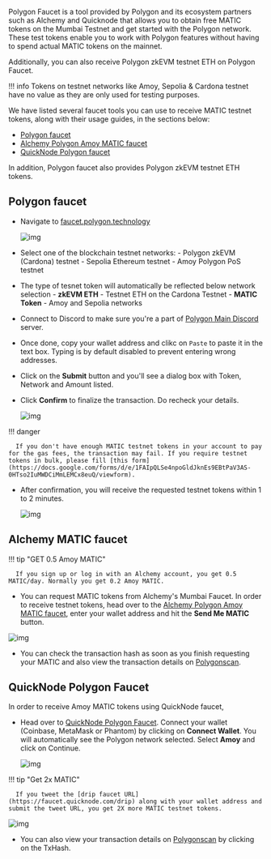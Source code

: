 Polygon Faucet is a tool provided by Polygon and its ecosystem partners such as Alchemy and Quicknode that allows you to obtain free MATIC tokens on the Mumbai Testnet and get started with the Polygon network. These test tokens enable you to work with Polygon features without having to spend actual MATIC tokens on the mainnet.

Additionally, you can also receive Polygon zkEVM testnet ETH on Polygon Faucet.

!!! info
      Tokens on testnet networks like Amoy, Sepolia & Cardona testnet have no value as they are only used for testing purposes.

We have listed several faucet tools you can use to receive MATIC testnet tokens, along with their usage guides, in the sections below:

- [Polygon faucet](https://faucet.polygon.technology/)
- [Alchemy Polygon Amoy MATIC faucet](https://www.alchemy.com/faucets/polygon-amoy)
- [QuickNode Polygon faucet](https://faucet.quicknode.com/polygon)

In addition, Polygon faucet also provides Polygon zkEVM testnet ETH tokens.

## Polygon faucet

- Navigate to [faucet.polygon.technology](https://faucet.polygon.technology/)

   ![img](../../img/tools/gas/faucet.png)

- Select one of the blockchain testnet networks:
      - Polygon zkEVM (Cardona) testnet
      - Sepolia Ethereum testnet
      - Amoy Polygon PoS testnet

- The type of tesnet token will automatically be reflected below network selection
      - **zkEVM ETH** - Testnet ETH on the Cardona Testnet
      - **MATIC Token** - Amoy and Sepolia networks

- Connect to Discord to make sure you're a part of [Polygon Main Discord](https://discord.gg/0xPolygon) server.

- Once done, copy your wallet address and clikc on `Paste` to paste it in the text box. Typing is by default disabled to prevent entering wrong addresses. 

- Click on the **Submit** button and you'll see a dialog box with Token, Network and Amount listed. 

- Click **Confirm** to finalize the transaction. Do recheck your details.

   ![img](../../img/tools/gas/confirm-transaction.png)

!!! danger

      If you don't have enough MATIC testnet tokens in your account to pay for the gas fees, the transaction may fail. If you require testnet tokens in bulk, please fill [this form](https://docs.google.com/forms/d/e/1FAIpQLSe4npoGldJknEs9EBtPaV3AS-0HTso2IuMWDCiMmLEMCx8euQ/viewform).

- After confirmation, you will receive the requested testnet tokens within 1 to 2 minutes.

   ![img](../../img/tools/gas/success.png)

## Alchemy MATIC faucet

!!! tip "GET 0.5 Amoy MATIC"

      If you sign up or log in with an Alchemy account, you get 0.5 MATIC/day. Normally you get 0.2 Amoy MATIC.

- You can request MATIC tokens from Alchemy's Mumbai Faucet. In order to receive testnet tokens, head over to the [Alchemy Polygon Amoy MATIC faucet](https://www.alchemy.com/faucets/polygon-amoy), enter your wallet address and hit the **Send Me MATIC** button.

![img](../../img/tools/gas/alchemy-faucet1.png)

- You can check the transaction hash as soon as you finish requesting your MATIC and also view the transaction details on [Polygonscan](https://mumbai.polygonscan.com/).

## QuickNode Polygon Faucet

In order to receive Amoy MATIC tokens using QuickNode faucet,

- Head over to [QuickNode Polygon Faucet](https://faucet.quicknode.com/polygon). Connect your wallet (Coinbase, MetaMask or Phantom) by clicking on **Connect Wallet**. You will automatically see the Polygon network selected. Select **Amoy** and click on Continue.

   ![img](../../img/tools/gas/quicknode-faucet2.png)

!!! tip "Get 2x MATIC"

      If you tweet the [drip faucet URL](https://faucet.quicknode.com/drip) along with your wallet address and submit the tweet URL, you get 2X more MATIC testnet tokens.

   ![img](../../img/tools/gas/quicknode-faucet3.png)

- You can also view your transaction details on [Polygonscan](https://mumbai.polygonscan.com/) by clicking on the TxHash.
